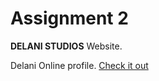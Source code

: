 # Assignment 2

**DELANI STUDIOS** Website. 

Delani Online profile. [Check it out](https://pkminor.github.io/sa2/)

